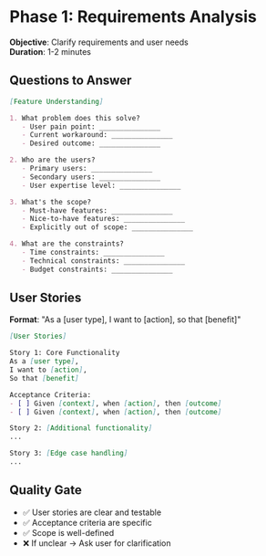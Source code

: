 # Phase 1: Requirements Analysis

**Objective**: Clarify requirements and user needs  
**Duration**: 1-2 minutes

## Questions to Answer

```markdown
[Feature Understanding]

1. What problem does this solve?
   - User pain point: _______________
   - Current workaround: _______________
   - Desired outcome: _______________

2. Who are the users?
   - Primary users: _______________
   - Secondary users: _______________
   - User expertise level: _______________

3. What's the scope?
   - Must-have features: _______________
   - Nice-to-have features: _______________
   - Explicitly out of scope: _______________

4. What are the constraints?
   - Time constraints: _______________
   - Technical constraints: _______________
   - Budget constraints: _______________
```

## User Stories

**Format**: "As a [user type], I want to [action], so that [benefit]"

```markdown
[User Stories]

Story 1: Core Functionality
As a [user type],
I want to [action],
So that [benefit]

Acceptance Criteria:
- [ ] Given [context], when [action], then [outcome]
- [ ] Given [context], when [action], then [outcome]

Story 2: [Additional functionality]
...

Story 3: [Edge case handling]
...
```

## Quality Gate

- ✅ User stories are clear and testable
- ✅ Acceptance criteria are specific
- ✅ Scope is well-defined
- ❌ If unclear → Ask user for clarification


